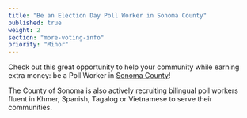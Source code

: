 ```yaml
---
title: "Be an Election Day Poll Worker in Sonoma County"
published: true
weight: 2
section: "more-voting-info"
priority: "Minor"
---
```


Check out this great opportunity to help your community while earning extra money: be a Poll Worker in [Sonoma County](https://sonomacounty.ca.gov/CRA/Registrar-of-Voters/Poll-Worker-Info/Serve-as-a-Poll-Worker/)!  

The County of Sonoma is also actively recruiting bilingual poll workers fluent in Khmer, Spanish, Tagalog or Vietnamese to serve their communities. 